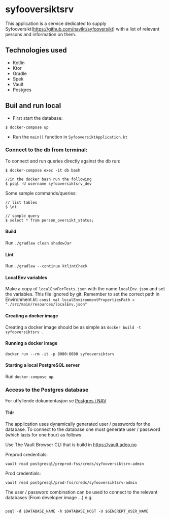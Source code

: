 # syfooversiktsrv
This application is a service dedicated to supply Syfooversikt(https://github.com/navikt/syfooversikt) with a list of
relevant persons and information on them.

## Technologies used
* Kotlin
* Ktor
* Gradle
* Spek
* Vault
* Postgres

## Buil and run local

* First start the database:
```console
$ docker-compose up
```

* Run the `main()` function in `SyfooversiktApplication.kt`

### Connect to the db from terminal:

To connect and run queries directly against the db run:
```console
$ docker-compose exec -it db bash

//in the docker bash run the following
$ psql -U username syfooversiktsrv_dev
```

Some sample commands/queries:
```console
// list tables
$ \dt

// sample query
$ select * from person_oversikt_status;
```

#### Build
Run `./gradlew clean shadowJar`

#### Lint
Run `./gradlew --continue ktlintCheck`
   
#### Local Env variables
Make a copy of `localEnvForTests.json` with the name `localEnv.json` and set the variables. This file ignored by git.
Remember to set the correct path in Environment.kt: `const val localEnvironmentPropertiesPath = "./src/main/resources/localEnv.json"`

#### Creating a docker image
Creating a docker image should be as simple as `docker build -t syfooversiktsrv .`

#### Running a docker image
`docker run --rm -it -p 8080:8080 syfooversiktsrv`

#### Starting a local PostgreSQL server

Run `docker-compose up`.

### Access to the Postgres database

For utfyllende dokumentasjon se [Postgres i NAV](https://github.com/navikt/utvikling/blob/master/PostgreSQL.md)


#### Tldr

The application uses dynamically generated user / passwords for the database.
To connect to the database one must generate user / password (which lasts for one hour)
as follows:

Use The Vault Browser CLI that is build in https://vault.adeo.no


Preprod credentials:

```
vault read postgresql/preprod-fss/creds/syfooversiktsrv-admin

```

Prod credentials:

```
vault read postgresql/prod-fss/creds/syfooversiktsrv-admin

```

The user / password combination can be used to connect to the relevant databases (From developer image ...)
e.g.

```

psql -d $DATABASE_NAME -h $DATABASE_HOST -U $GENERERT_USER_NAME

```
